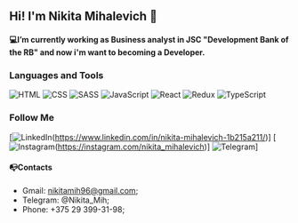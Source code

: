 ## Hi! I'm Nikita Mihalevich 👋

#### 💻I’m currently working as Business analyst in JSC "Development Bank of the RB" and now i'm want to becoming a Developer.

### Languages and Tools
![HTML](https://img.shields.io/badge/-HTML-090909?style=for-the-badge&logo=HTML&logoColor=D62D20)
![CSS](https://img.shields.io/badge/-CSS-090909?style=for-the-badge&logo=CSS&logoColor=4A8CFF)
![SASS](https://img.shields.io/badge/-SASS-090909?style=for-the-badge&logo=SASS&logoColor=FF1493)
![JavaScript](https://img.shields.io/badge/-JavaScript-090909?style=for-the-badge&logo=JavaScript&logoColor=F88C00)
![React](https://img.shields.io/badge/-React-090909?style=for-the-badge&logo=React&logoColor=89CFF0)
![Redux](https://img.shields.io/badge/-Redux-090909?style=for-the-badge&logo=Redux&logoColor=600070)
![TypeScript](https://img.shields.io/badge/-TypeScript-090909?style=for-the-badge&logo=TypeScript&logoColor=FDFF00)

### Follow Me

[![LinkedIn](https://img.shields.io/badge/-LinkedIn-090909?style=for-the-badge&logo=HTML&logoColor=003BA3)(https://www.linkedin.com/in/nikita-mihalevich-1b215a211/)]
[![Instagram](https://img.shields.io/badge/-Instagram-090909?style=for-the-badge&logo=Instagram&logoColor=F400A1)(https://instagram.com/nikita_mihalevich)]
![Telegram](https://img.shields.io/badge/-Telegram-090909?style=for-the-badge&logo=Telegram&logoColor=4A8CFF)]



#### 📭Contacts
* Gmail: nikitamih96@gmail.com;
* Telegram: @Nikita_Mih;
* Phone: +375 29 399-31-98;
